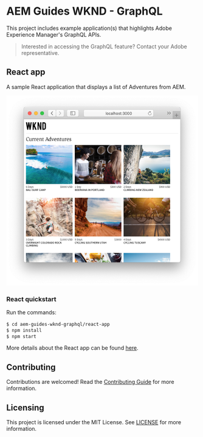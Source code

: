 # AEM Guides WKND - GraphQL

This project includes example application(s) that highlights Adobe Experience Manager's GraphQL APIs.

> Interested in accessing the GraphQL feature? Contact your Adobe representative.

## React app

A sample React application that displays a list of Adventures from AEM.

![React App screenshot](react-app/docs/react-screenshot.png)

### React quickstart

Run the commands:

```
$ cd aem-guides-wknd-graphql/react-app
$ npm install
$ npm start
```

More details about the React app can be found [here](./react-app).


## Contributing

Contributions are welcomed! Read the [Contributing Guide](./.github/CONTRIBUTING.md) for more information.

## Licensing

This project is licensed under the MIT License. See [LICENSE](LICENSE) for more information.